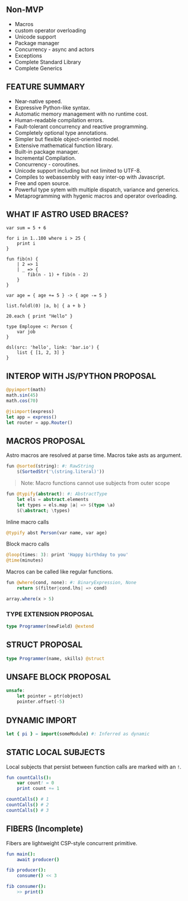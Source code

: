 ## Non-MVP
- Macros
- custom operator overloading
- Unicode support
- Package manager
- Concurrency - async and actors
- Exceptions
- Complete Standard Library
- Complete Generics

## FEATURE SUMMARY
- Near-native speed.
- Expressive Python-like syntax.
- Automatic memory management with no runtime cost.
- Human-readable compilation errors.
- Fault-tolerant concurrency and reactive programming.
- Completely optional type annotations.
- Simpler but flexible object-oriented model.
- Extensive mathematical function library.
- Built-in package manager.
- Incremental Compilation.
- Concurrency - coroutines.
- Unicode support including but not limited to UTF-8.
- Compiles to webassembly with easy inter-op with Javascript.
- Free and open source.
- Powerful type sytem with multiple dispatch, variance and generics.
- Metaprogramming with hygenic macros and operator overloading.

## WHAT IF ASTRO USED BRACES?
```pony
var sum = 5 + 6

for i in 1..100 where i > 25 {
    print i
}

fun fib(n) {
    | 2 => 1
    | _ => {
        fib(n - 1) + fib(n - 2)
    }
}

var age = { age += 5 } -> { age -= 5 }

list.foldl(0) |a, b| { a + b }

20.each { print "Hello" }

type Employee <: Person {
    var job
}

dsl(src: 'hello', link: 'bar.io') {
    list { [1, 2, 3] }
}
```

## INTEROP WITH JS/PYTHON PROPOSAL
```julia
@pyimport(math)
math.sin(45)
math.cos(70)

@jsimport(express)
let app = express()
let router = app.Router()
```

## MACROS PROPOSAL
Astro macros are resolved at parse time.
Macros take asts as argument.
```julia
fun @sorted(string): #: RawString
    $(SortedStr('\(string.literal)'))
```

> Note: Macro functions cannot use subjects from outer scope
```julia
fun @typify(abstract): #: AbstractType
    let els = abstract.elements
    let types = els.map |a| => $(type \a)
    $(\abstract; \types)
```

Inline macro calls
```julia
@typify abst Person(var name, var age)
```

Block macro calls
```julia
@loop(times: 3): print 'Happy birthday to you'
@time(minutes)
```

Macros can be called like regular functions.
```julia
fun @where(cond, none): #: BinaryExpression, None
    return $(filter|cond.lhs| => cond)

array.where(x > 5)
```

### TYPE EXTENSION PROPOSAL
```julia
type Programmer(newField) @extend
```

## STRUCT PROPOSAL
```julia
type Programmer(name, skills) @struct
```

## UNSAFE BLOCK PROPOSAL
```rust
unsafe:
    let pointer = ptr(object)
    pointer.offset(-5)
```

## DYNAMIC IMPORT
```nim
let { pi } = import(someModule) #: Inferred as dynamic
```

## STATIC LOCAL SUBJECTS
Local subjects that persist between function calls are marked with an `!`.
```nim
fun countCalls():
    var count! = 0
    print count += 1

countCalls() # 1
countCalls() # 2
countCalls() # 3
```

## FIBERS (Incomplete)
Fibers are lightweight CSP-style concurrent primitive.
```nim
fun main():
    await producer()

fib producer():
    consumer() << 3

fib consumer():
    >> print()
```

